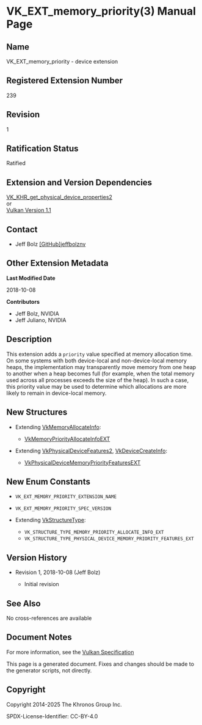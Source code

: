 # VK\_EXT\_memory\_priority(3) Manual Page

## Name

VK\_EXT\_memory\_priority - device extension



## [](#_registered_extension_number)Registered Extension Number

239

## [](#_revision)Revision

1

## [](#_ratification_status)Ratification Status

Ratified

## [](#_extension_and_version_dependencies)Extension and Version Dependencies

[VK\_KHR\_get\_physical\_device\_properties2](https://registry.khronos.org/vulkan/specs/latest/man/html/VK_KHR_get_physical_device_properties2.html)  
or  
[Vulkan Version 1.1](#versions-1.1)

## [](#_contact)Contact

- Jeff Bolz [\[GitHub\]jeffbolznv](https://github.com/KhronosGroup/Vulkan-Docs/issues/new?body=%5BVK_EXT_memory_priority%5D%20%40jeffbolznv%0A%2AHere%20describe%20the%20issue%20or%20question%20you%20have%20about%20the%20VK_EXT_memory_priority%20extension%2A)

## [](#_other_extension_metadata)Other Extension Metadata

**Last Modified Date**

2018-10-08

**Contributors**

- Jeff Bolz, NVIDIA
- Jeff Juliano, NVIDIA

## [](#_description)Description

This extension adds a `priority` value specified at memory allocation time. On some systems with both device-local and non-device-local memory heaps, the implementation may transparently move memory from one heap to another when a heap becomes full (for example, when the total memory used across all processes exceeds the size of the heap). In such a case, this priority value may be used to determine which allocations are more likely to remain in device-local memory.

## [](#_new_structures)New Structures

- Extending [VkMemoryAllocateInfo](https://registry.khronos.org/vulkan/specs/latest/man/html/VkMemoryAllocateInfo.html):
  
  - [VkMemoryPriorityAllocateInfoEXT](https://registry.khronos.org/vulkan/specs/latest/man/html/VkMemoryPriorityAllocateInfoEXT.html)
- Extending [VkPhysicalDeviceFeatures2](https://registry.khronos.org/vulkan/specs/latest/man/html/VkPhysicalDeviceFeatures2.html), [VkDeviceCreateInfo](https://registry.khronos.org/vulkan/specs/latest/man/html/VkDeviceCreateInfo.html):
  
  - [VkPhysicalDeviceMemoryPriorityFeaturesEXT](https://registry.khronos.org/vulkan/specs/latest/man/html/VkPhysicalDeviceMemoryPriorityFeaturesEXT.html)

## [](#_new_enum_constants)New Enum Constants

- `VK_EXT_MEMORY_PRIORITY_EXTENSION_NAME`
- `VK_EXT_MEMORY_PRIORITY_SPEC_VERSION`
- Extending [VkStructureType](https://registry.khronos.org/vulkan/specs/latest/man/html/VkStructureType.html):
  
  - `VK_STRUCTURE_TYPE_MEMORY_PRIORITY_ALLOCATE_INFO_EXT`
  - `VK_STRUCTURE_TYPE_PHYSICAL_DEVICE_MEMORY_PRIORITY_FEATURES_EXT`

## [](#_version_history)Version History

- Revision 1, 2018-10-08 (Jeff Bolz)
  
  - Initial revision

## [](#_see_also)See Also

No cross-references are available

## [](#_document_notes)Document Notes

For more information, see the [Vulkan Specification](https://registry.khronos.org/vulkan/specs/latest/html/vkspec.html#VK_EXT_memory_priority)

This page is a generated document. Fixes and changes should be made to the generator scripts, not directly.

## [](#_copyright)Copyright

Copyright 2014-2025 The Khronos Group Inc.

SPDX-License-Identifier: CC-BY-4.0